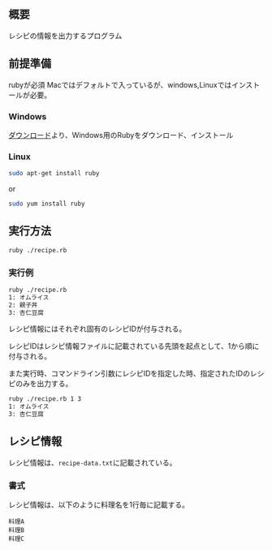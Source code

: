 ## 概要
レシピの情報を出力するプログラム

## 前提準備
rubyが必須
Macではデフォルトで入っているが、windows,Linuxではインストールが必要。

### Windows
[ダウンロード](https://www.ruby-lang.org/ja/downloads/)より、Windows用のRubyをダウンロード、インストール

### Linux
```sh
sudo apt-get install ruby
```
or

```sh
sudo yum install ruby
```

## 実行方法
```sh
ruby ./recipe.rb
```

### 実行例
```sh
ruby ./recipe.rb
1: オムライス
2: 親子丼
3: 杏仁豆腐
```

レシピ情報にはそれぞれ固有のレシピIDが付与される。

レシピIDはレシピ情報ファイルに記載されている先頭を起点として、1から順に付与される。

また実行時、コマンドライン引数にレシピIDを指定した時、指定されたIDのレシピのみを出力する。
```sh
ruby ./recipe.rb 1 3
1: オムライス
3: 杏仁豆腐
```

## レシピ情報
レシピ情報は、```recipe-data.txt```に記載されている。

### 書式
レシピ情報は、以下のように料理名を1行毎に記載する。
```
料理A
料理B
料理C
```
